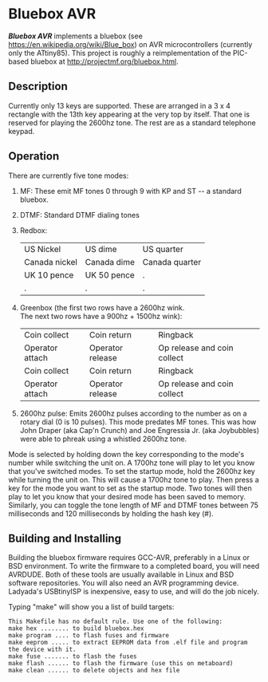 **Bluebox AVR**
===============

***Bluebox AVR*** implements a bluebox (see 
https://en.wikipedia.org/wiki/Blue_box) on AVR microcontrollers 
(currently only the ATtiny85).  This project is roughly a 
reimplementation of the PIC-based bluebox at 
http://projectmf.org/bluebox.html.


Description
-----------

Currently only 13 keys are supported.  These are arranged in a 3 x 4 
rectangle with the 13th key appearing at the very top by itself.  That 
one is reserved for playing the 2600hz tone.  The rest are as a standard 
telephone keypad.


Operation
---------

There are currently five tone modes:

1. MF:  These emit MF tones 0 through 9 with KP and ST -- a standard bluebox.

2. DTMF:  Standard DTMF dialing tones

3. Redbox:

	|              |             |               |
	|--------------|-------------|---------------|
	| US Nickel    | US dime     | US quarter    |
	|Canada nickel | Canada dime | Canada quarter|
	| UK 10 pence  | UK 50 pence |      .        |
	|     .        |      .      |      .        |

4. Greenbox (the first two rows have a 2600hz wink.  
   The next two rows have a 900hz + 1500hz wink):

	|                  |                   |                             |
	|------------------|-------------------|-----------------------------|
	| Coin collect     | Coin return       | Ringback                    |
	| Operator attach  | Operator release  | Op release and coin collect |
	| Coin collect     | Coin return       | Ringback                    |
	| Operator attach  | Operator release  | Op release and coin collect |
    
5. 2600hz pulse: Emits 2600hz pulses according to the number as on a 
rotary dial (0 is 10 pulses).  This mode predates MF tones.  This was 
how John Draper (aka Cap'n Crunch) and Joe Engressia Jr. (aka 
Joybubbles) were able to phreak using a whistled 2600hz tone.

Mode is selected by holding down the key corresponding to the 
mode's number while switching the unit on.  A 1700hz tone will play to 
let you know that you've switched modes.  To set the startup mode, hold 
the 2600hz key while turning the unit on.  This will cause a 1700hz tone 
to play.  Then press a key for the mode you want to set as the startup 
mode.  Two tones will then play to let you know that your desired mode 
has been saved to memory.  Similarly, you can toggle the tone length of 
MF and DTMF tones between 75 milliseconds and 120 milliseconds by 
holding the hash key (\#).


Building and Installing
-----------------------

Building the bluebox firmware requires GCC-AVR, preferably in a Linux or 
BSD environment.  To write the firmware to a completed board, you will 
need AVRDUDE.  Both of these tools are usually available in Linux and 
BSD software repositories.  You will also need an AVR programming 
device.  Ladyada's USBtinyISP is inexpensive, easy to use, and will do 
the job nicely.

Typing "make" will show you a list of build targets:

    This Makefile has no default rule. Use one of the following:
    make hex ........ to build bluebox.hex
    make program .... to flash fuses and firmware
    make eeprom ..... to extract EEPROM data from .elf file and program the device with it.
    make fuse ....... to flash the fuses
    make flash ...... to flash the firmware (use this on metaboard)
    make clean ...... to delete objects and hex file

